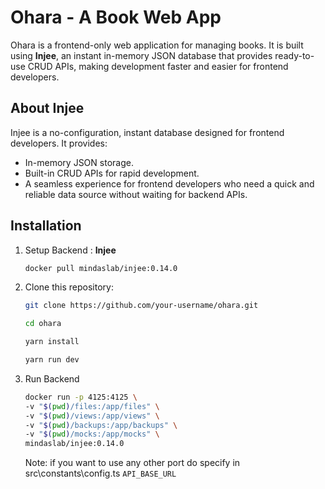 # Ohara - A Book Web App

Ohara is a frontend-only web application for managing books. It is built using **Injee**, an instant in-memory JSON database that provides ready-to-use CRUD APIs, making development faster and easier for frontend developers.

## About Injee

Injee is a no-configuration, instant database designed for frontend developers. It provides:

- In-memory JSON storage.
- Built-in CRUD APIs for rapid development.
- A seamless experience for frontend developers who need a quick and reliable data source without waiting for backend APIs.

## Installation

1. Setup Backend : **Injee**
   ```bash
   docker pull mindaslab/injee:0.14.0
   ```
2. Clone this repository:

   ```bash
   git clone https://github.com/your-username/ohara.git

   cd ohara

   yarn install

   yarn run dev
   ```

3. Run Backend
   ```bash
   docker run -p 4125:4125 \
   -v "$(pwd)/files:/app/files" \
   -v "$(pwd)/views:/app/views" \
   -v "$(pwd)/backups:/app/backups" \
   -v "$(pwd)/mocks:/app/mocks" \
   mindaslab/injee:0.14.0
   ```
   Note: if you want to use any other port do specify in src\constants\config.ts `API_BASE_URL`
